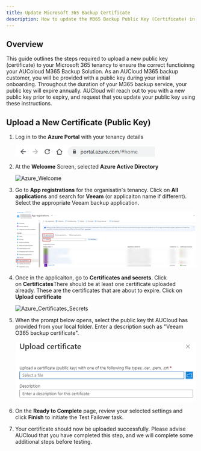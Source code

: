 ```yaml
---
title: Update Microsoft 365 Backup Certificate
description: How to update the M365 Backup Public Key (Certificate) in your Microsoft 365 Tenancy
---
```


## Overview 

This guide outlines the steps required to upload a new public key (certificate) to your Microsoft 365 tenancy to ensure the correct functioinng your AUColoud M365 Backup Solution. As an AUCloud M365 backup customer, you will be provided with a public key during your initial onboarding. Throughout the duration of your M365 backup service, your public key will expire annually. AUCloud will reach out to you with a new public key prior to expiry, and request that you update your public key using these instructions.

## Upload a New Certificate (Public Key)

1. Log in to the **Azure Portal** with your tenancy details

    ![Azure Portal Login](./assets/azure_portal_login.png)

2. At the **Welcome** Screen, selected **Azure Active Directory**

    ![Azure_Welcome](./assets/azure_welcome.jpg)

3. Go to **App registrations** for the organisatin's tenancy. Click on **All applications** and search for **Veeam** (or applicaiton name if different). Select the appropriate Veeam backup application.

    ![Azure_App_Registrations](./assets/azure_app_registrations.png)

4. Once in the applicaiton, go to **Certificates and secrets**. Click on **Certificates**There should be at least one certificate uploaded already. These are the certificates that are about to expire. Click on **Upload certificate**

    ![Azure_Certificates_Secrets](./assets/azure_certifcates_secrets.png)

5. When the prompt below opens, select the public key tht AUCloud has provided from your local folder. Enter a description such as "Veeam O365 backup certificate".

    ![Upload_Certificate](./assets/upload_certificate.png)
	
6. On the **Ready to Complete** page, review your selected settings and click **Finish** to initiate the Test Failover task.

7. Your certificate should now be uploaded successfully. Please advise AUCloud that you have completed this step, and we will complete some additional steps before testing.
